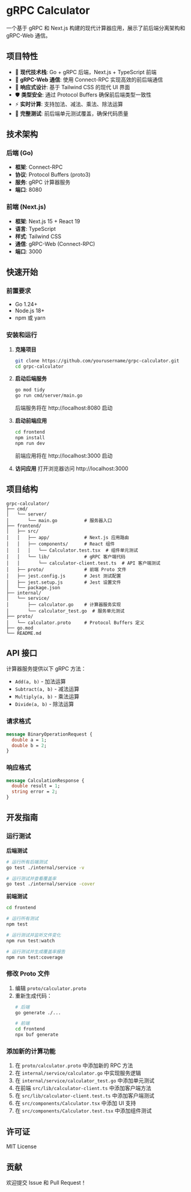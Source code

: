 # gRPC Calculator

一个基于 gRPC 和 Next.js 构建的现代计算器应用，展示了前后端分离架构和 gRPC-Web 通信。

## 项目特性

- 🚀 **现代技术栈**: Go + gRPC 后端，Next.js + TypeScript 前端
- 🔗 **gRPC-Web 通信**: 使用 Connect-RPC 实现高效的前后端通信
- 📱 **响应式设计**: 基于 Tailwind CSS 的现代 UI 界面
- 🛡️ **类型安全**: 通过 Protocol Buffers 确保前后端类型一致性
- ⚡ **实时计算**: 支持加法、减法、乘法、除法运算
- 🧪 **完整测试**: 前后端单元测试覆盖，确保代码质量

## 技术架构

### 后端 (Go)
- **框架**: Connect-RPC
- **协议**: Protocol Buffers (proto3)
- **服务**: gRPC 计算器服务
- **端口**: 8080

### 前端 (Next.js)
- **框架**: Next.js 15 + React 19
- **语言**: TypeScript
- **样式**: Tailwind CSS
- **通信**: gRPC-Web (Connect-RPC)
- **端口**: 3000

## 快速开始

### 前置要求
- Go 1.24+
- Node.js 18+
- npm 或 yarn

### 安装和运行

1. **克隆项目**
   ```bash
   git clone https://github.com/yourusername/grpc-calculator.git
   cd grpc-calculator
   ```

2. **启动后端服务**
   ```bash
   go mod tidy
   go run cmd/server/main.go
   ```
   后端服务将在 http://localhost:8080 启动

3. **启动前端应用**
   ```bash
   cd frontend
   npm install
   npm run dev
   ```
   前端应用将在 http://localhost:3000 启动

4. **访问应用**
   打开浏览器访问 http://localhost:3000

## 项目结构

```
grpc-calculator/
├── cmd/
│   └── server/
│       └── main.go          # 服务器入口
├── frontend/
│   ├── src/
│   │   ├── app/             # Next.js 应用路由
│   │   ├── components/      # React 组件
│   │   │   └── Calculator.test.tsx  # 组件单元测试
│   │   └── lib/             # gRPC 客户端代码
│   │       └── calculator-client.test.ts  # API 客户端测试
│   ├── proto/               # 前端 Proto 文件
│   ├── jest.config.js       # Jest 测试配置
│   ├── jest.setup.js        # Jest 设置文件
│   └── package.json
├── internal/
│   └── service/
│       ├── calculator.go    # 计算器服务实现
│       └── calculator_test.go  # 服务单元测试
├── proto/
│   └── calculator.proto     # Protocol Buffers 定义
├── go.mod
└── README.md
```

## API 接口

计算器服务提供以下 gRPC 方法：

- `Add(a, b)` - 加法运算
- `Subtract(a, b)` - 减法运算
- `Multiply(a, b)` - 乘法运算
- `Divide(a, b)` - 除法运算

### 请求格式
```protobuf
message BinaryOperationRequest {
  double a = 1;
  double b = 2;
}
```

### 响应格式
```protobuf
message CalculationResponse {
  double result = 1;
  string error = 2;
}
```

## 开发指南

### 运行测试

**后端测试**
```bash
# 运行所有后端测试
go test ./internal/service -v

# 运行测试并查看覆盖率
go test ./internal/service -cover
```

**前端测试**
```bash
cd frontend

# 运行所有测试
npm test

# 运行测试并监听文件变化
npm run test:watch

# 运行测试并生成覆盖率报告
npm run test:coverage
```

### 修改 Proto 文件

1. 编辑 `proto/calculator.proto`
2. 重新生成代码：
   ```bash
   # 后端
   go generate ./...
   
   # 前端
   cd frontend
   npx buf generate
   ```

### 添加新的计算功能

1. 在 `proto/calculator.proto` 中添加新的 RPC 方法
2. 在 `internal/service/calculator.go` 中实现服务逻辑
3. 在 `internal/service/calculator_test.go` 中添加单元测试
4. 在前端 `src/lib/calculator-client.ts` 中添加客户端方法
5. 在 `src/lib/calculator-client.test.ts` 中添加客户端测试
6. 在 `src/components/Calculator.tsx` 中添加 UI 支持
7. 在 `src/components/Calculator.test.tsx` 中添加组件测试

## 许可证

MIT License

## 贡献

欢迎提交 Issue 和 Pull Request！